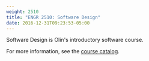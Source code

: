 ```yaml
---
weight: 2510
title: "ENGR 2510: Software Design"
date: 2016-12-31T09:23:53-05:00
---
```


Software Design is Olin's introductory software course.

For more information, see the [course catalog](http://www.olin.edu/course-listing/engr2510-software-design/).
